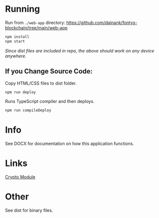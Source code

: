 # Running
Run from `./web-app` directory: https://github.com/dainank/fontys-blockchain/tree/main/web-app
```js
npm install
npm start
```
*Since dist files are included in repo, the above should work on any device anywhere.*

## If you Change Source Code:
Copy HTML/CSS files to dist folder.
```js
npm run deploy
```

Runs TypeScript compiler and then deploys.
```js
npm run compileDeploy
```

# Info
See DOCX for documentation on how this application functions.

# Links

[Crypto Module](https://nodejs.org/api/crypto.html)

# Other

See dist for binary files.
 
